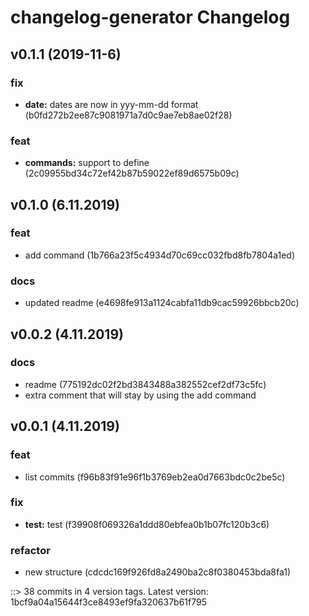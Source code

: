 # changelog-generator Changelog

## v0.1.1 (2019-11-6)

### fix
* **date:** dates are now in yyy-mm-dd format (b0fd272b2ee87c9081971a7d0c9ae7eb8ae02f28)

### feat
* **commands:** support to define (2c09955bd34c72ef42b87b59022ef89d6575b09c)


## v0.1.0 (6.11.2019)

### feat
* add command (1b766a23f5c4934d70c69cc032fbd8fb7804a1ed)

### docs
* updated readme (e4698fe913a1124cabfa11db9cac59926bbcb20c)


## v0.0.2 (4.11.2019)

### docs
* readme (775192dc02f2bd3843488a382552cef2df73c5fc)
* extra comment that will stay by using the add command


## v0.0.1 (4.11.2019)

### feat
* list commits (f96b83f91e96f1b3769eb2ea0d7663bdc0c2be5c)

### fix
* **test:** test (f39908f069326a1ddd80ebfea0b1b07fc120b3c6)

### refactor
* new structure (cdcdc169f926fd8a2490ba2c8f0380453bda8fa1)


::> 38 commits in 4 version tags. Latest version: 1bcf9a04a15644f3ce8493ef9fa320637b61f795
